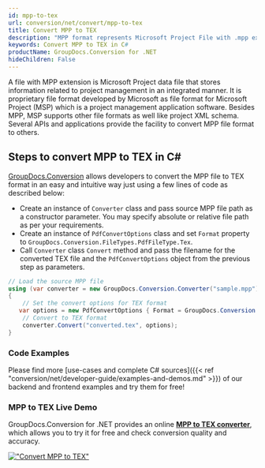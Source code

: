 ```yaml
---
id: mpp-to-tex
url: conversion/net/convert/mpp-to-tex
title: Convert MPP to TEX
description: "MPP format represents Microsoft Project File with .mpp extension. Learn how to convert MPP to TEX file programmatically in C# language using GroupDocs.Conversion for .NET library."
keywords: Convert MPP to TEX in C#
productName: GroupDocs.Conversion for .NET
hideChildren: False
---
```


A file with MPP extension is Microsoft Project data file that stores information related to project management in an integrated manner. It is proprietary file format developed by Microsoft as file format for Microsoft Project (MSP) which is a project management application software. Besides MPP, MSP supports other file formats as well like project XML schema. Several APIs and applications provide the facility to convert MPP file format to others.

## Steps to convert MPP to TEX in C#

[GroupDocs.Conversion](https://products.groupdocs.com/conversion/net) allows developers to convert the MPP file to TEX format in an easy and intuitive way just using a few lines of code as described below:

* Create an instance of `Converter` class and pass source MPP file path as a constructor parameter. You may specify absolute or relative file path as per your requirements. 
* Create an instance of `PdfConvertOptions` class and set `Format` property to `GroupDocs.Conversion.FileTypes.PdfFileType.Tex`.
* Call `Converter` class `Convert` method and pass the filename for the converted TEX file and the `PdfConvertOptions` object from the previous step as parameters.

```csharp
// Load the source MPP file
using (var converter = new GroupDocs.Conversion.Converter("sample.mpp"))
{
    // Set the convert options for TEX format
   var options = new PdfConvertOptions { Format = GroupDocs.Conversion.FileTypes.PdfFileType.Tex };
    // Convert to TEX format
    converter.Convert("converted.tex", options);
}
```

### Code Examples

Please find more [use-cases and complete C# sources]({{< ref "conversion/net/developer-guide/examples-and-demos.md" >}}) of our backend and frontend examples and try them for free!

### MPP to TEX Live Demo

GroupDocs.Conversion for .NET provides an online [**MPP to TEX converter**](https://products.groupdocs.app/conversion/mpp-to-tex), which allows you to try it for free and check conversion quality and accuracy.

[!["Convert MPP to TEX"](conversion/net/images/convert-to-tex/convert-mpp-to-tex.png)](https://products.groupdocs.app/conversion/mpp-to-tex)